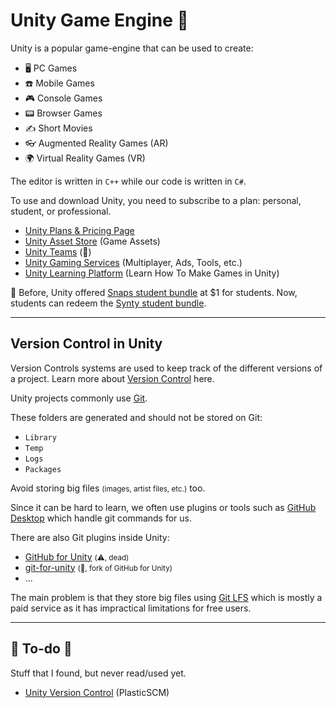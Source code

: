 # Unity Game Engine 👑

<div class="row row-cols-lg-2"><div>

Unity is a popular game-engine that can be used to create:

* 🖥️ PC Games
* ☎️ Mobile Games
* 🎮 Console Games
* 📟 Browser Games
* ✍️ Short Movies
* 👓 Augmented Reality Games (AR)
* 🌍 Virtual Reality Games (VR)

The editor is written in `C++` while our code is written in `C#`.
</div><div>

To use and download Unity, you need to subscribe to a plan: personal, student, or professional.

* [Unity Plans & Pricing Page](https://unity.com/pricing#plans-student-and-hobbyist)
* [Unity Asset Store](https://assetstore.unity.com/) (Game Assets)
* [Unity Teams](https://unity.com/products/unity-teams) (👻)
* [Unity Gaming Services](https://unity.com/solutions/gaming-services) (Multiplayer, Ads, Tools, etc.)
* [Unity Learning Platform](https://learn.unity.com/) (Learn How To Make Games in Unity)

🏫 Before, Unity offered [Snaps student bundle](https://assetstore.unity.com/browse/student-plan-pack) at $1 for students. Now, students can redeem the [Synty student bundle](https://assetstore.unity.com/student-plan-pack1).
</div></div>

<hr class="sep-both">

## Version Control in Unity

<div class="row row-cols-lg-2"><div>

Version Controls systems are used to keep track of the different versions of a project. Learn more about [Version Control](/tools-and-frameworks/vcs/_general/index.md) here. 

Unity projects commonly use [Git](/tools-and-frameworks/vcs/git/_general/index.md). 

These folders are generated and should not be stored on Git:

* `Library`
* `Temp`
* `Logs`
* `Packages`

Avoid storing big files <small>(images, artist files, etc.)</small> too.
</div><div>

Since it can be hard to learn, we often use plugins or tools such as [GitHub Desktop](https://desktop.github.com/) which handle git commands for us.

There are also Git plugins inside Unity:

* [GitHub for Unity](https://unity.github.com/) <small>(⚠️, dead)</small> 
* [git-for-unity](https://github.com/spoiledcat/git-for-unity) <small>(🚀, fork of GitHub for Unity)</small>
* ...

The main problem is that they store big files using [Git LFS](/tools-and-frameworks/vcs/git/commands/index.md#-git-large-file-storage) which is mostly a paid service as it has impractical limitations for free users.
</div></div>

<hr class="sep-both">

## 👻 To-do 👻

Stuff that I found, but never read/used yet.

<div class="row row-cols-lg-2"><div>

* [Unity Version Control](https://unity.com/solutions/version-control) (PlasticSCM)
</div><div>
</div></div>